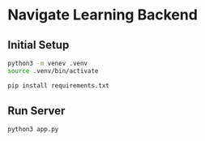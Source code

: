 # Navigate Learning Backend

## Initial Setup

```bash
python3 -m venev .venv
source .venv/bin/activate

pip install requirements.txt
```

## Run Server

```bash
python3 app.py
```